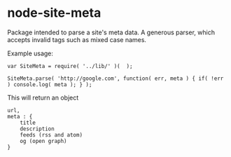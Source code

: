 # node-site-meta

Package intended to parse a site's meta data.  A generous parser, which accepts invalid tags such as mixed case names.

Example usage:

    var SiteMeta = require( '../lib/' )(  );

    SiteMeta.parse( 'http://google.com', function( err, meta ) { if( !err ) console.log( meta ); } );

This will return an object

    url,
    meta : {
        title
        description
        feeds (rss and atom)
        og (open graph)
    }

  
  
 

